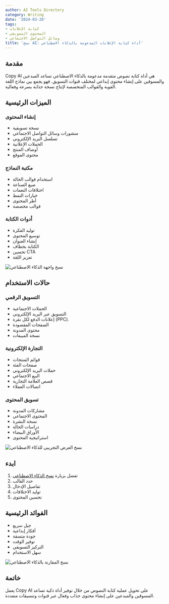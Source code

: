 ```yaml
---
author: AI Tools Directory
category: Writing
date: '2024-03-20'
tags:
- كتابة الإعلانات
- المحتوى التسويقي
- وسائل التواصل الاجتماعي
title: 'نسخ AI: أداة كتابة الإعلانات المدعومة بالذكاء الاصطناعي'
---
```


## مقدمة

Copy AI هي أداة كتابة نصوص متقدمة مدعومة بالذكاء الاصطناعي تساعد المبدعين والمسوقين على إنشاء محتوى إبداعي لمختلف قنوات التسويق. فهو يجمع بين نماذج اللغة القوية والقوالب المتخصصة لإنتاج نسخة جذابة بسرعة وفعالية.

## الميزات الرئيسية

### إنشاء المحتوى
- نسخة تسويقية
- منشورات وسائل التواصل الاجتماعي
- تسلسل البريد الإلكتروني
- الحملات الإعلانية
- أوصاف المنتج
- محتوى الموقع

### مكتبة النماذج
- استخدام قوالب الحالة
- صيغ الصناعة
- اختلافات النغمات
- خيارات النمط
- أطر المحتوى
- قوالب مخصصة

### أدوات الكتابة
- توليد الفكرة
- توسيع المحتوى
- إنشاء العنوان
- الكتابة بخطاف
- تحسين CTA
- تعزيز اللغة

![نسخ واجهة الذكاء الاصطناعي](/imgs/copyai/interface.jpg)

## حالات الاستخدام

### التسويق الرقمي
- الحملات الاجتماعية
- التسويق عبر البريد الإلكتروني
- إعلانات الدفع لكل نقرة (PPC).
- الصفحات المقصودة
- محتوى المدونة
- نسخة المبيعات

### التجارة الإلكترونية
- قوائم المنتجات
- صفحات الفئة
- حملات البريد الإلكتروني
- البيع الاجتماعي
- قصص العلامة التجارية
- اتصالات العملاء

### تسويق المحتوى
- مشاركات المدونة
- المحتوى الاجتماعي
- نسخة النشرة
- دراسات الحالة
- الأوراق البيضاء
- استراتيجية المحتوى

![نسخ العرض التجريبي للذكاء الاصطناعي](/imgs/copyai/demo.jpg)

## ابدء

1. تفضل بزيارة [نسخ الذكاء الاصطناعي](https://copy.ai)
2. حدد القالب
3. تفاصيل الإدخال
4. توليد الاختلافات
5. تحسين المحتوى

## الفوائد الرئيسية

- جيل سريع
- أفكار إبداعية
- جودة متسقة
- توفير الوقت
- التركيز التسويقي
- سهل الاستخدام

![نسخ المقارنة بالذكاء الاصطناعي](/imgs/copyai/comparison.jpg)

## خاتمة

يعمل Copy AI على تحويل عملية كتابة النصوص من خلال توفير أداة ذكية تساعد المسوقين والمبدعين على إنشاء محتوى جذاب وفعال عبر قنوات وتنسيقات متعددة.